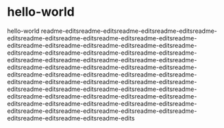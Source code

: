 # hello-world
hello-world
readme-editsreadme-editsreadme-editsreadme-editsreadme-editsreadme-editsreadme-editsreadme-editsreadme-editsreadme-editsreadme-editsreadme-editsreadme-editsreadme-editsreadme-editsreadme-editsreadme-editsreadme-editsreadme-editsreadme-editsreadme-editsreadme-editsreadme-editsreadme-editsreadme-editsreadme-editsreadme-editsreadme-editsreadme-editsreadme-editsreadme-editsreadme-editsreadme-editsreadme-editsreadme-editsreadme-editsreadme-editsreadme-editsreadme-editsreadme-editsreadme-editsreadme-editsreadme-editsreadme-editsreadme-editsreadme-editsreadme-editsreadme-editsreadme-editsreadme-editsreadme-editsreadme-editsreadme-editsreadme-editsreadme-editsreadme-editsreadme-editsreadme-editsreadme-editsreadme-editsreadme-editsreadme-editsreadme-edits
